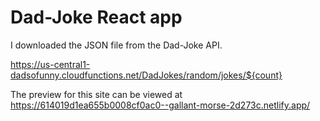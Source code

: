 # Dad-Joke React app


I downloaded the JSON file from the Dad-Joke API.

https://us-central1-dadsofunny.cloudfunctions.net/DadJokes/random/jokes/${count}

The preview for this site can be viewed at 
https://614019d1ea655b0008cf0ac0--gallant-morse-2d273c.netlify.app/

